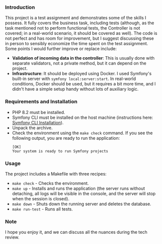 ### Introduction

This project is a test assignment and demonstrates some of the skills I possess. It fully covers the business task, including tests (although, as the task mentioned not to perform functional tests, the Controller is not covered; in a real-world scenario, it should be covered as well). The code is not perfect and has room for improvement, but I suggest discussing these in person to sensibly economize the time spent on the test assignment. Some points I would further improve or replace include:

- **Validation of incoming data in the controller**: This is usually done with separate validators, not a private method, but it can depend on the project.
- **Infrastructure**: It should be deployed using Docker. I used Symfony's built-in server with `symfony local:server:start`. In real-world conditions, Docker should be used, but it requires a bit more time, and I didn't have a simple setup handy without lots of auxiliary logic.

### Requirements and Installation

- PHP 8.2 must be installed.
- Symfony CLI must be installed on the host machine (instructions here: [Symfony CLI Installation](https://symfony.com/download#step-1-install-symfony-cli)).
- Unpack the archive.
- Check the environment using the `make check` command. If you see the following output, you are ready to run the application:
    ```
    [OK]
    Your system is ready to run Symfony projects
    ```

### Usage

The project includes a Makefile with three recipes:

- `make check` - Checks the environment.
- `make up` - Installs and runs the application (the server runs without detaching, all logs will be visible in the console, and the server will stop when the session is closed).
- `make down` - Shuts down the running server and deletes the database.
- `make run-test` - Runs all tests.

### Note

I hope you enjoy it, and we can discuss all the nuances during the tech review.

